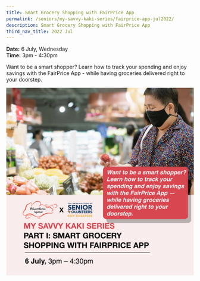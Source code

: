 ```yaml
---
title: Smart Grocery Shopping with FairPrice App
permalink: /seniors/my-savvy-kaki-series/fairprice-app-jul2022/
description: Smart Grocery Shopping with FairPrice App
third_nav_title: 2022 Jul
---
```

**Date:** 6 July, Wednesday
<br> **Time:** 3pm - 4:30pm

Want to be a smart shopper? Learn how to track your spending and enjoy savings with the FairPrice App - while having groceries delivered right to your doorstep. 

![free webinars on smart grocery shopping with fairprice app for seniors](/images/jul%202022/6%20jul_seniors.jpeg)